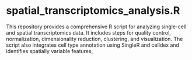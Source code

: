 # spatial_transcriptomics_analysis.R
This repository provides a comprehensive R script for analyzing single-cell and spatial transcriptomics data. It includes steps for quality control, normalization, dimensionality reduction, clustering, and visualization. The script also integrates cell type annotation using SingleR and celldex and identifies spatially variable features, 

